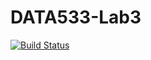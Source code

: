 # DATA533-Lab3

[![Build Status](https://app.travis-ci.com/navdeep94/DATA533-Lab4.svg?branch=main)](https://app.travis-ci.com/navdeep94/DATA533-Lab4)
